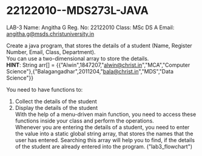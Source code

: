 # 22122010--MDS273L-JAVA
LAB-3
Name: Angitha G
Reg. No: 22122010
Class: MSc DS A
Email: angitha.g@msds.christuniversity.in

Create a java program, that stores the details of a student (Name, Register Number, Email, Class, Department).\
You can use a two-dimensional array to store the details.\
**HINT**: String arr[] = {{"Alwin",1847207,"alwin@christ.in","MCA","Computer Science"},{"Balagangadhar",2011204,"bala@christ.in","MDS","Data Science"}}

You need to have functions to:
1. Collect the details of the student
2. Display the details of the student\
With the help of a menu-driven main function, you need to access these functions inside your class and perform the operations.\
Whenever you are entering the details of a student, you need to enter the value into a static global string array, that stores the names that the user has entered. Searching this array will help you to find, if the details of the student are already entered into the program.
("lab3_flowchart")